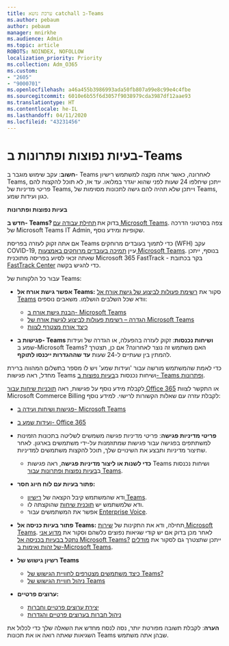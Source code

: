 ```yaml
---
title: ערכת נושא catchall ב-Teams
ms.author: pebaum
author: pebaum
manager: mnirkhe
ms.audience: Admin
ms.topic: article
ROBOTS: NOINDEX, NOFOLLOW
localization_priority: Priority
ms.collection: Adm_O365
ms.custom:
- "2605"
- "9000701"
ms.openlocfilehash: a46a455b3986993ada50fb807a99e8c99e4c4fbe
ms.sourcegitcommit: 6010e6b55f6d3057f9038979cda3987df12aae93
ms.translationtype: HT
ms.contentlocale: he-IL
ms.lasthandoff: 04/11/2020
ms.locfileid: "43231456"
---
```

# <a name="teams-common-issues-and-resolutions"></a>בעיות נפוצות ופתרונות ב-Teams

**חשוב**: עקב שימוש מוגבר ב- Teams לאחרונה, כאשר אתה מקצה למשתמש רישיון Teams, ייתכן שיחלפו 24 שעות לפני שהוא יוגדר במלואו. עד אז, לא תוכל להקצות להם פריטי מדיניות של Teams, וייתכן שלא תהיה להם גישה לתכונות מסוימות של Teams, כגון ועידות שמע.

**בעיות נפוצות ופתרונות**

**חדש ב- Teams?** בדוק את [תחילת עבודה עם Microsoft Teams](https://docs.microsoft.com/microsoftteams/get-started-with-teams-quick-start). צפה בסרטוני הדרכה של Microsoft Teams IT Admin, שקופיות ומידע נוסף.

אם אתה זקוק לעזרה בפריסת Teams כדי לתמוך בעובדים מרוחקים (WFH) עקב COVID-19, עיין [תמיכה בעובדים מרוחקים באמצעות Microsoft Teams](https://docs.microsoft.com/microsoftteams/support-remote-work-with-teams). בנוסף, ייתכן שאתה זכאי לסיוע בפריסה מתוכנית Microsoft 365 FastTrack - בקר בכתובת [FastTrack Center](https://www.microsoft.com/fasttrack) כדי להגיש בקשה.

עבור כל הלקוחות של Teams:

- **אפשר גישת אורח אל Teams:** סקור את [רשימת פעולות לביצוע של גישת אורח אל Teams](https://docs.microsoft.com/microsoftteams/guest-access-checklist) וודא שכל השלבים הושלמו. משאבים נוספים:
    - [הבנת גישת אורח ב- Microsoft Teams](https://docs.microsoft.com/microsoftteams/guest-access)
    - [הגדרה – רשימת פעולות לביצוע לגישת אורח של Microsoft Teams](https://docs.microsoft.com/microsoftteams/guest-access-checklist)
    - [כיצד אורח מצטרף לצוות](https://docs.microsoft.com/microsoftteams/guest-joins)

- **פגישות ב- Teams ושיחות נכנסות**: זקוק לעזרה בהפעלה, או הגדרה של ועידות שמע ב-Microsoft Teams? האם משתמש זה נוצר לאחרונה? אם כן, תצטרך להמתין בין שעתיים ל-24 שעות **עד שההגדרות ייכנסו לתוקף**. 

כדי לאמת שהמשתמש מורשה עבור 'ועידות שמע' ויש לו מספר בתשלום המהווה ברירת מחדל, ראה פגישות Teams ושיחות נכנסות ב[בעיות נפוצות ב- Teams ופתרונות](https://docs.microsoft.com/microsoftteams/known-issues).

לקבלת מידע נוסף על פגישות, ראה [תוכניות שיחות עבור Office 365](https://docs.microsoft.com/microsoftteams/calling-plans-for-office-365) או התקשר לצוות Microsoft Commerce Billing לקבלת עזרה עם שאלות הקשורות לרישוי. למידע נוסף:

 - [פגישות ושיחות ועידה ב- Microsoft Teams](https://docs.microsoft.com/microsoftteams/deploy-meetings-microsoft-teams-landing-page)
 - [ועידות שמע ב- Office 365](https://docs.microsoft.com/microsoftteams/audio-conferencing-in-office-365)

- **פריטי מדיניות פגישה**: פריטי מדיניות פגישה משמשים לשליטה בתכונות הזמינות למשתתפים בפגישה עבור פגישות שמתוזמנות על-ידי משתמשים בארגון. לאחר שתיצור מדיניות ותבצע את השינויים שלך, תוכל להקצות משתמשים למדיניות. 
    - **כדי לשנות או ליצור מדיניות פגישה**, ראה פגישות Teams ושיחות נכנסות ב[בעיות נפוצות ופתרונות עבור Teams](https://docs.microsoft.com/microsoftteams/known-issues). 
  
- **פתור בעיות עם לוח חיוג חסר:**  

    - ודא שהמשתמש קיבל הקצאה של [רישיון Teams](https://docs.microsoft.com/MicrosoftTeams/assign-teams-licenses).
    - ודא שלמשתמש יש [תוכנית שיחות](https://docs.microsoft.com/MicrosoftTeams/calling-plan-landing-page) שהוקצתה לו.
    - אפשר את המשתמשים עבור [Enterprise Voice](https://docs.microsoft.com/skypeforbusiness/skype-for-business-hybrid-solutions/plan-your-phone-system-cloud-pbx-solution/enable-users-for-enterprise-voice-online-and-phone-system-voicemail#to-enable-your-users-for-phone-system-in-office-365-voice-and-voicemail).

- **פתור בעיות כניסה אל Teams:** תחילה, ודא את התקינות של [שירות Microsoft Teams](https://admin.microsoft.com/Adminportal/Home?source=applauncher#/servicehealth). לאחר מכן בדוק אם יש קודי שגיאות נפוצים כלשהם וסקור את [מדוע אני נתקל בבעיות בכניסה אל Microsoft Teams?](https://support.office.com/article/a02f683b-61a3-4008-9447-ee60c5593b0f)  ייתכן שתצטרך גם לסקור את [מודלים של זהות ואימות ב-Microsoft Teams](https://docs.microsoft.com/MicrosoftTeams/identify-models-authentication).

- **רשיון גישוש של Teams**  
    - [כיצד משתמשים מצטרפים לחוויית הגישוש של Teams?](https://docs.microsoft.com/microsoftteams/teams-exploratory#how-users-sign-up-for-the-teams-exploratory-experience) 
    - [ניהול חוויית הגישוש של Teams](https://docs.microsoft.com/microsoftteams/teams-exploratory#manage-the-teams-exploratory-experience) 

- **ערוצים פרטיים:**
    - [יצירת ערוצים פרטיים וחברות](https://docs.microsoft.com/microsoftteams/private-channels#private-channel-creation-and-membership) 
    - [ניהול חברות בערוצים פרטיים והגדרות](https://docs.microsoft.com/microsoftteams/private-channels#manage-private-channel-membership-and-settings) 

**הערה**: לקבלת תשובה מפורטת יותר, נסה לנסח מחדש את השאלה שלך כדי לכלול את השגיאות שאתה רואה או את תכונות Teams שבהן אתה משתמש.
